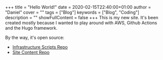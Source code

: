 +++
title = "Hello World!"
date = 2020-02-15T22:40:00+01:00
author = "Daniel"
cover = ""
tags = ["Blog"]
keywords = ["Blog", "Coding"]
description = ""
showFullContent = false
+++
This is my new site. It's been created mostly because I wanted to play around with AWS, Github Actions and the Hugo framework.

By the way, it's open source:

- [Infrastructure Scripts Repo](https://github.com/dontpanic42/bytelike-de-infra)
- [Site Content Repo](https://github.com/dontpanic42/bytelike-de)
